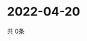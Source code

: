 # 2022-04-20
  共 0条

  <!-- BEGIN -->
  <!-- 最后更新时间Wed Apr 20 2022 05:27:09 GMT+0000 (Coordinated Universal Time) -->
  
  <!-- END -->
  
  
